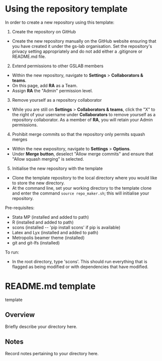 Using the repository template
=============================

In order to create a new repository using this template:

1. Create the repository on GitHub
  - Create the new repository manually on the GitHub website ensuring that you have created it under the gs-lab 
organisation. Set the repository's privacy setting appropriately and do not add either a .gitignore or README.md file.

2. Extend permissions to other GSLAB members
  - Within the new repository, navigate to **Settings** > **Collaborators & teams**. 
  - On this page, add **RA** as a Team.
  - Assign **RA** the  "Admin" permission level. 

3. Remove yourself as a repository collaborator
  - While you are still on **Settings** > **Collaborators & teams**, click the "X" to the right of your username
    under **Collaborators** to remove yourself as a repository collaborator. As a member of **RA**, you will retain 
    your Admin permissions. 

4. Prohibit merge commits so that the repository only permits squash merges
  - Within the new ewpository, navigate to **Settings** > **Options**. 
  - Under **Merge button**, deselect "Allow merge commits" and ensure that "Allow squash merging" is selected. 

5. Initialise the new repository with the template
  - Clone the template repository to the local directory where you would like to store the new directory.
  - At the command line, set your working directory to the template clone and enter the command 
    `source repo_maker.sh`; this will initialise your repository. 


Pre-requisites:
 - Stata MP (installed and added to path)
 - R (installed and added to path)
 - scons (installed -- 'pip install scons' if pip is available)
 - Latex and Lyx (installed and added to path)
 - Metropolis beamer theme (installed)
 - git and git-lfs (installed)


 To run:
  - In the root directory, type 'scons'. This should run everything that is flagged as being modified or with dependencies that have modified.


README.md template
==================

template

Overview
--------

Briefly describe your directory here. 

Notes
-----

Record notes pertaining to your directory here. 
